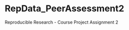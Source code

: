RepData_PeerAssessment2
=======================

Reproducible Research - Course Project Assignment 2
